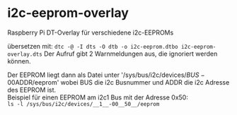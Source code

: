 # i2c-eeprom-overlay
Raspberry Pi DT-Overlay für verschiedene i2c-EEPROMs

übersetzen mit: `dtc -@ -I dts -O dtb -o i2c-eeprom.dtbo i2c-eeprom-overlay.dts`
Der Aufruf gibt 2 Warnmeldungen aus, die ignoriert werden können.

Der EEPROM liegt dann als Datei unter '/sys/bus/i2c/devices/$BUS-00$ADDR/eeprom'
wobei BUS die i2c Busnummer und ADDR die i2c Adresse des EEPROM ist.<br/>
Beispiel für einen EEPROM am i2c1 Bus mit der Adresse 0x50:<br/>
`ls -l /sys/bus/i2c/devices/__1__-00__50__/eeprom`
